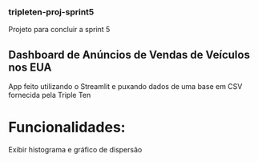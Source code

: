 ### tripleten-proj-sprint5
Projeto para concluir a sprint 5

## Dashboard de Anúncios de Vendas de Veículos nos EUA
App feito utilizando o Streamlit e puxando dados de uma base em CSV fornecida pela Triple Ten

# Funcionalidades:
Exibir histograma e gráfico de dispersão